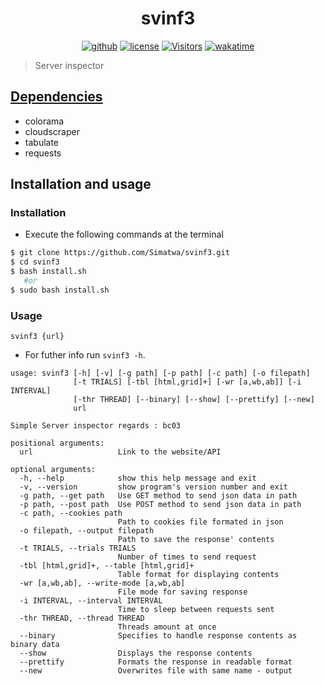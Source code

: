 <h1 align="Center">svinf3</h1>
<p align="center">
<a href='#'><img src="https://img.shields.io/static/v1?logo=github&label=Github&message=Passing&color=green" alt="github" /></a>
<a href='LICENSE'><img src='https://img.shields.io/static/v1?logo=MIT&label=License&message=MIT&color=purple' alt='license'/></a>
<a href='#'><img  src='https://visitor-badge.glitch.me/badge?page_id=Simatwa.svinf3' alt='Visitors'/></a>
<a href="https://wakatime.com/badge/github/Simatwa/svinf3"><img src="https://wakatime.com/badge/github/Simatwa/svinf3.svg" alt="wakatime"></a>
</p>

> Server inspector
## [Dependencies](requirements.txt)

- colorama
- cloudscraper
- tabulate
- requests

## Installation and usage

### Installation

- Execute the following commands at the terminal 

```bash
$ git clone https://github.com/Simatwa/svinf3.git
$ cd svinf3
$ bash install.sh 
   #or
$ sudo bash install.sh
```

### Usage

`svinf3 {url}`

- For futher info run `svinf3 -h`.

```
usage: svinf3 [-h] [-v] [-g path] [-p path] [-c path] [-o filepath]
              [-t TRIALS] [-tbl [html,grid]+] [-wr [a,wb,ab]] [-i INTERVAL]
              [-thr THREAD] [--binary] [--show] [--prettify] [--new]
              url

Simple Server inspector regards : bc03

positional arguments:
  url                   Link to the website/API

optional arguments:
  -h, --help            show this help message and exit
  -v, --version         show program's version number and exit
  -g path, --get path   Use GET method to send json data in path
  -p path, --post path  Use POST method to send json data in path
  -c path, --cookies path
                        Path to cookies file formated in json
  -o filepath, --output filepath
                        Path to save the response' contents
  -t TRIALS, --trials TRIALS
                        Number of times to send request
  -tbl [html,grid]+, --table [html,grid]+
                        Table format for displaying contents
  -wr [a,wb,ab], --write-mode [a,wb,ab]
                        File mode for saving response
  -i INTERVAL, --interval INTERVAL
                        Time to sleep between requests sent
  -thr THREAD, --thread THREAD
                        Threads amount at once
  --binary              Specifies to handle response contents as binary data
  --show                Displays the response contents
  --prettify            Formats the response in readable format
  --new                 Overwrites file with same name - output
  ```